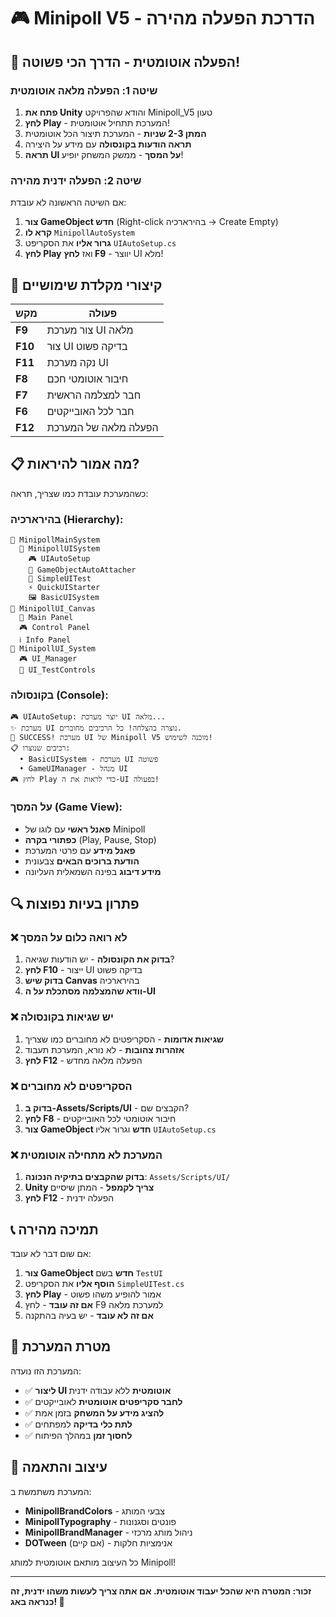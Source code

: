 # 🎮 Minipoll V5 - הדרכת הפעלה מהירה

## 🚀 הפעלה אוטומטית - הדרך הכי פשוטה!

### שיטה 1: הפעלה מלאה אוטומטית
1. **פתח את Unity** והודא שהפרויקט Minipoll_V5 טעון
2. **לחץ Play** - המערכת תתחיל אוטומטית!
3. **המתן 2-3 שניות** - המערכת תיצור הכל אוטומטית
4. **תראה הודעות בקונסולה** עם מידע על היצירה
5. **תראה UI על המסך** - ממשק המשחק יופיע!

### שיטה 2: הפעלה ידנית מהירה
אם השיטה הראשונה לא עובדת:

1. **צור GameObject חדש** (Right-click בהירארכיה → Create Empty)
2. **קרא לו** `MinipollAutoSystem`
3. **גרור אליו** את הסקריפט `UIAutoSetup.cs`
4. **לחץ Play** ואז **לחץ F9** - יווצר UI מלא!

## 🔧 קיצורי מקלדת שימושיים

| מקש | פעולה |
|-----|--------|
| **F9** | צור מערכת UI מלאה |
| **F10** | צור UI בדיקה פשוט |
| **F11** | נקה מערכת UI |
| **F8** | חיבור אוטומטי חכם |
| **F7** | חבר למצלמה הראשית |
| **F6** | חבר לכל האובייקטים |
| **F12** | הפעלה מלאה של המערכת |

## 📋 מה אמור להיראות?

כשהמערכת עובדת כמו שצריך, תראה:

### בהירארכיה (Hierarchy):
```
📁 MinipollMainSystem
  📁 MinipollUISystem
    🎮 UIAutoSetup
    🔗 GameObjectAutoAttacher  
    🧪 SimpleUITest
    ⚡ QuickUIStarter
    🖼️ BasicUISystem
📁 MinipollUI_Canvas
  📱 Main Panel
  🎮 Control Panel
  ℹ️ Info Panel
📁 MinipollUI_System
  🎮 UI_Manager
  🧪 UI_TestControls
```

### בקונסולה (Console):
```
🎮 UIAutoSetup: יוצר מערכת UI מלאה...
✨ מערכת UI נוצרה בהצלחה! כל הרכיבים מחוברים.
🎉 SUCCESS! מערכת UI של Minipoll V5 מוכנה לשימוש!
📋 רכיבים שנוצרו:
  • BasicUISystem - מערכת UI פשוטה
  • GameUIManager - מנהל UI
🎮 לחץ Play כדי לראות את ה-UI בפעולה!
```

### על המסך (Game View):
- **פאנל ראשי** עם לוגו של Minipoll
- **כפתורי בקרה** (Play, Pause, Stop)
- **פאנל מידע** עם פרטי המערכת
- **הודעת ברוכים הבאים** צבעונית
- **מידע דיבוג** בפינה השמאלית העליונה

## 🔍 פתרון בעיות נפוצות

### ❌ לא רואה כלום על המסך
1. **בדוק את הקונסולה** - יש הודעות שגיאה?
2. **לחץ F10** - ייצור UI בדיקה פשוט
3. **בדוק שיש Canvas** בהירארכיה
4. **וודא שהמצלמה מסתכלת על ה-UI**

### ❌ יש שגיאות בקונסולה
1. **שגיאות אדומות** - הסקריפטים לא מחוברים כמו שצריך
2. **אזהרות צהובות** - לא נורא, המערכת תעבוד
3. **לחץ F12** - הפעלה מלאה מחדש

### ❌ הסקריפטים לא מחוברים
1. **בדוק ב-Assets/Scripts/UI** - הקבצים שם?
2. **לחץ F8** - חיבור אוטומטי לכל האובייקטים
3. **צור GameObject חדש** וגרור אליו `UIAutoSetup.cs`

### ❌ המערכת לא מתחילה אוטומטית
1. **בדוק שהקבצים בתיקיה הנכונה**: `Assets/Scripts/UI/`
2. **Unity צריך לקמפל** - המתן שיסיים
3. **לחץ F12** - הפעלה ידנית

## 📞 תמיכה מהירה

אם שום דבר לא עובד:

1. **צור GameObject חדש** בשם `TestUI`
2. **הוסף אליו** את הסקריפט `SimpleUITest.cs`
3. **לחץ Play** - אמור להופיע משהו פשוט
4. **אם זה עובד** - לחץ F9 למערכת מלאה
5. **אם זה לא עובד** - יש בעיה בהתקנה

## 🎯 מטרת המערכת

המערכת הזו נועדה:
- ✅ **ליצור UI אוטומטית** ללא עבודה ידנית
- ✅ **לחבר סקריפטים אוטומטית** לאובייקטים
- ✅ **להציג מידע על המשחק** בזמן אמת
- ✅ **לתת כלי בדיקה** למפתחים
- ✅ **לחסוך זמן** במהלך הפיתוח

## 🎨 עיצוב והתאמה

המערכת משתמשת ב:
- **MinipollBrandColors** - צבעי המותג
- **MinipollTypography** - פונטים וסגנונות
- **MinipollBrandManager** - ניהול מותג מרכזי
- **DOTween** (אם קיים) - אנימציות חלקות

כל העיצוב מותאם אוטומטית למותג Minipoll!

---

**זכור: המטרה היא שהכל יעבוד אוטומטית. אם אתה צריך לעשות משהו ידנית, זה כנראה באג! 🐛**
